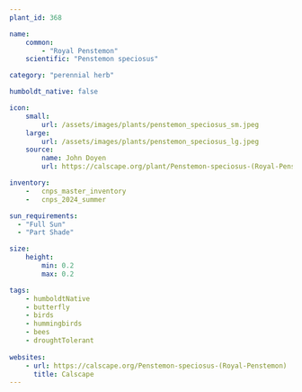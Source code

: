 ```yaml
---
plant_id: 368 

name: 
    common: 
        - "Royal Penstemon"  
    scientific: "Penstemon speciosus"  

category: "perennial herb"

humboldt_native: false

icon: 
    small: 
        url: /assets/images/plants/penstemon_speciosus_sm.jpeg 
    large: 
        url: /assets/images/plants/penstemon_speciosus_lg.jpeg 
    source: 
        name: John Doyen 
        url: https://calscape.org/plant/Penstemon-speciosus-(Royal-Penstemon)/gallery

inventory: 
    -   cnps_master_inventory
    -   cnps_2024_summer

sun_requirements:
  - "Full Sun"
  - "Part Shade"

size:
    height: 
        min: 0.2
        max: 0.2

tags: 
    - humboldtNative
    - butterfly
    - birds
    - hummingbirds
    - bees
    - droughtTolerant
 
websites: 
    - url: https://calscape.org/Penstemon-speciosus-(Royal-Penstemon) 
      title: Calscape
---
```

